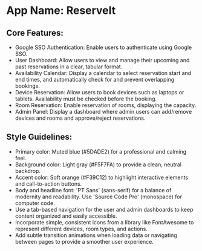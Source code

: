 # **App Name**: ReserveIt

## Core Features:

- Google SSO Authentication: Enable users to authenticate using Google SSO.
- User Dashboard: Allow users to view and manage their upcoming and past reservations in a clear, tabular format.
- Availability Calendar: Display a calendar to select reservation start and end times, and automatically check for and prevent overlapping bookings.
- Device Reservation: Allow users to book devices such as laptops or tablets. Availability must be checked before the booking.
- Room Reservation: Enable reservation of rooms, displaying the capacity.
- Admin Panel: Display a dashboard where admin users can add/remove devices and rooms and approve/reject reservations.

## Style Guidelines:

- Primary color: Muted blue (#5DADE2) for a professional and calming feel.
- Background color: Light gray (#F5F7FA) to provide a clean, neutral backdrop.
- Accent color: Soft orange (#F39C12) to highlight interactive elements and call-to-action buttons.
- Body and headline font: 'PT Sans' (sans-serif) for a balance of modernity and readability. Use 'Source Code Pro' (monospace) for computer code.
- Use a tab-based navigation for the user and admin dashboards to keep content organized and easily accessible.
- Incorporate simple, consistent icons from a library like FontAwesome to represent different devices, room types, and actions.
- Add subtle transition animations when loading data or navigating between pages to provide a smoother user experience.